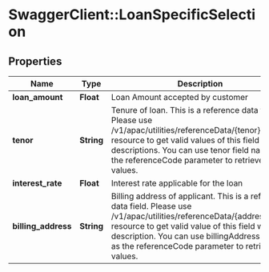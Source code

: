 # SwaggerClient::LoanSpecificSelection

## Properties
Name | Type | Description | Notes
------------ | ------------- | ------------- | -------------
**loan_amount** | **Float** | Loan Amount accepted by customer | 
**tenor** | **String** | Tenure of loan. This is a reference data field. Please use /v1/apac/utilities/referenceData/{tenor} resource to get valid values of this field with descriptions. You can use tenor field name as the referenceCode parameter to retrieve the values. | 
**interest_rate** | **Float** | Interest rate applicable for the loan | 
**billing_address** | **String** | Billing address of applicant. This is a reference data field. Please use /v1/apac/utilities/referenceData/{addressType} resource to get valid value of this field with description. You can use billingAddress field as the referenceCode parameter to retrieve the values. | [optional] 


